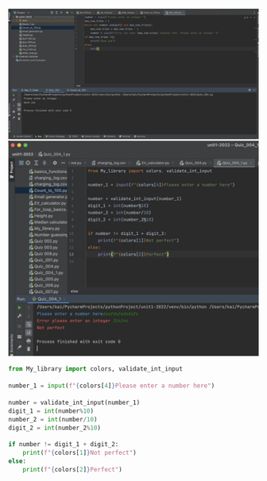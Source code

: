 ![Solution to the quiz](https://github.com/KaiFig/unit-1/blob/main/Quiz/Quiz_004image.jpg)
![Flowchart](https://github.com/KaiFig/unit-1/blob/main/Quiz/Quiz_004_test.jpg)

```.py
from My_library import colors, validate_int_input

number_1 = input(f"{colors[4]}Please enter a number here")

number = validate_int_input(number_1)
digit_1 = int(number%10)
number_2 = int(number/10)
digit_2 = int(number_2%10)

if number != digit_1 + digit_2:
    print(f"{colors[1]}Not perfect")
else:
    print(f"{colors[2]}Perfect")
